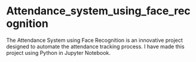 # Attendance_system_using_face_recognition
The Attendance System using Face Recognition is an innovative project designed to automate the attendance tracking process. I have made this project using Python in Jupyter Notebook.
